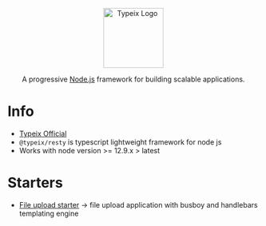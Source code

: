 <p align="center">
  <a href="https://typeix.com" target="blank">
    <img src="https://avatars.githubusercontent.com/u/38910665?s=200&v=4" width="120" alt="Typeix Logo" />
  </a>
</p>
<p align="center">
A progressive <a href="https://nodejs.org" target="_blank">Node.js</a>
framework for building scalable applications.
</p>

# Info
* [Typeix Official](https://typeix.com)
* `@typeix/resty` is typescript lightweight framework for node js
* Works with node version >= 12.9.x > latest

# Starters
* [File upload starter](web-app-file-upload) -> file upload application with busboy and handlebars templating engine

